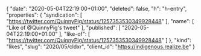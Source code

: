 {
  "date": "2020-05-04T22:19:00+01:00",
  "deleted": false,
  "h": "h-entry",
  "properties": {
    "syndication": [
      "https://twitter.com/QuinnyPig/status/1257353530349928448"
    ],
    "name": [
      "Like of @QuinnyPig's tweet"
    ],
    "published": [
      "2020-05-04T22:19:00+01:00"
    ],
    "like-of": [
      "https://twitter.com/QuinnyPig/status/1257353530349928448"
    ]
  },
  "kind": "likes",
  "slug": "2020/05/cldxr",
  "client_id": "https://indigenous.realize.be"
}
